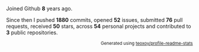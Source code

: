 Joined Github **8** years ago.

Since then I pushed **1880** commits, opened **52** issues, submitted **76** pull requests, received **50** stars, across **54** personal projects and contributed to **3** public repositories.

<p align="right"><sub>Generated using <a href="https://github.com/marketplace/actions/profile-readme-stats">teoxoy/profile-readme-stats</a></sub></p>
